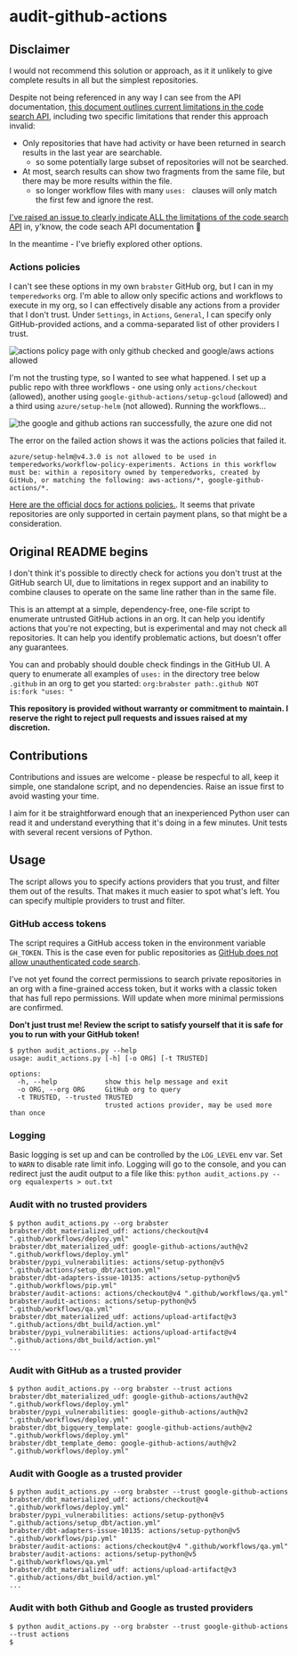 # audit-github-actions

## Disclaimer

I would not recommend this solution or approach, as it it unlikely to give complete results in all but the simplest repositories.

Despite not being referenced in any way I can see from the API documentation, [this document outlines current limitations in the code search API](https://docs.github.com/en/search-github/searching-on-github/searching-code), including two specific limitations that render this approach invalid:

- Only repositories that have had activity or have been returned in search results in the last year are searchable.
  - so some potentially large subset of repositories will not be searched.
- At most, search results can show two fragments from the same file, but there may be more results within the file.
  - so longer workflow files with many `uses: ` clauses will only match the first few and ignore the rest.

[I've raised an issue to clearly indicate ALL the limitations of the code search API](https://github.com/github/docs/issues/37124) in, y'know, the code seach API documentation 🤦

In the meantime - I've briefly explored other options.

### Actions policies

I can't see these options in my own `brabster` GitHub org, but I can in my `temperedworks` org. I'm able to allow only specific actions and workflows to execute in my org, so I can effectively disable any actions from a provider that I don't trust. Under `Settings`, in `Actions`, `General`, I can specify only GitHub-provided actions, and a comma-separated list of other providers I trust.

![actions policy page with only github checked and google/aws actions allowed](https://github.com/user-attachments/assets/313ea460-90a0-4d0d-80df-b57250abb891)

I'm not the trusting type, so I wanted to see what happened. I set up a public repo with three workflows - one using only `actions/checkout` (allowed), another using `google-github-actions/setup-gcloud` (allowed) and a third using `azure/setup-helm` (not allowed). Running the workflows...

![the google and github actions ran successfully, the azure one did not](https://github.com/user-attachments/assets/60446121-1596-480b-ad48-bde0707b584d)

The error on the failed action shows it was the actions policies that failed it.

`azure/setup-helm@v4.3.0 is not allowed to be used in temperedworks/workflow-policy-experiments. Actions in this workflow must be: within a repository owned by temperedworks, created by GitHub, or matching the following: aws-actions/*, google-github-actions/*.`

[Here are the official docs for actions policies.](https://docs.github.com/en/enterprise-cloud@latest/admin/enforcing-policies/enforcing-policies-for-your-enterprise/enforcing-policies-for-github-actions-in-your-enterprise#allow-enterprise-and-select-non-enterprise-actions-and-reusable-workflows). It seems that private repositories are only supported in certain payment plans, so that might be a consideration.


## Original README begins

I don't think it's possible to directly check for actions you don't trust at the GitHub search UI, due to limitations in regex support and an inability to combine clauses to operate on the same line rather than in the same file.

This is an attempt at a simple, dependency-free, one-file script to enumerate untrusted GitHub actions in an org. It can help you identify actions that you're not expecting, but is experimental and may not check all repositories. It can help you identify problematic actions, but doesn't offer any guarantees.

You can and probably should double check findings in the GitHub UI. A query to enumerate all examples of `uses:` in the directory tree below `.github` in an org to get you started: `org:brabster path:.github NOT is:fork "uses: "`

**This repository is provided without warranty or commitment to maintain. I reserve the right to reject pull requests and issues raised at my discretion.**

## Contributions

Contributions and issues are welcome - please be respecful to all, keep it simple, one standalone script, and no dependencies. Raise an issue first to avoid wasting your time.

I aim for it be straightforward enough that an inexperienced Python user can read it and understand everything that it's doing in a few minutes. Unit tests with several recent versions of Python.

## Usage

The script allows you to specify actions providers that you trust, and filter them out of the results. That makes it much easier to spot what's left. You can specify multiple providers to trust and filter.

### GitHub access tokens

The script requires a GitHub access token in the environment variable `GH_TOKEN`. This is the case even for public repositories as [GitHub does not allow unauthenticated code search](https://docs.github.com/en/rest/search/search?apiVersion=2022-11-28#search-code).

I've not yet found the correct permissions to search private repositories in an org with a fine-grained access token, but it works with a classic token that has full repo permissions. Will update when more minimal permissions are confirmed.

**Don't just trust me! Review the script to satisfy yourself that it is safe for you to run with your GitHub token!**

```console
$ python audit_actions.py --help
usage: audit_actions.py [-h] [-o ORG] [-t TRUSTED]

options:
  -h, --help            show this help message and exit
  -o ORG, --org ORG     GitHub org to query
  -t TRUSTED, --trusted TRUSTED
                        trusted actions provider, may be used more than once
```

### Logging

Basic logging is set up and can be controlled by the `LOG_LEVEL` env var. Set to `WARN` to disable rate limit info. Logging will go to the console, and you can redirect just the audit output to a file like this: `python audit_actions.py --org equalexperts > out.txt`

### Audit with no trusted providers

```console
$ python audit_actions.py --org brabster
brabster/dbt_materialized_udf: actions/checkout@v4 ".github/workflows/deploy.yml"
brabster/dbt_materialized_udf: google-github-actions/auth@v2 ".github/workflows/deploy.yml"
brabster/pypi_vulnerabilities: actions/setup-python@v5 ".github/actions/setup_dbt/action.yml"
brabster/dbt-adapters-issue-10135: actions/setup-python@v5 ".github/workflows/pip.yml"
brabster/audit-actions: actions/checkout@v4 ".github/workflows/qa.yml"
brabster/audit-actions: actions/setup-python@v5 ".github/workflows/qa.yml"
brabster/dbt_materialized_udf: actions/upload-artifact@v3 ".github/actions/dbt_build/action.yml"
brabster/pypi_vulnerabilities: actions/upload-artifact@v4 ".github/actions/dbt_build/action.yml"
...
```

### Audit with GitHub as a trusted provider

```console
$ python audit_actions.py --org brabster --trust actions
brabster/dbt_materialized_udf: google-github-actions/auth@v2 ".github/workflows/deploy.yml"
brabster/pypi_vulnerabilities: google-github-actions/auth@v2 ".github/workflows/deploy.yml"
brabster/dbt_bigquery_template: google-github-actions/auth@v2 ".github/workflows/deploy.yml"
brabster/dbt_template_demo: google-github-actions/auth@v2 ".github/workflows/deploy.yml"
```

### Audit with Google as a trusted provider

```console
$ python audit_actions.py --org brabster --trust google-github-actions
brabster/dbt_materialized_udf: actions/checkout@v4 ".github/workflows/deploy.yml"
brabster/pypi_vulnerabilities: actions/setup-python@v5 ".github/actions/setup_dbt/action.yml"
brabster/dbt-adapters-issue-10135: actions/setup-python@v5 ".github/workflows/pip.yml"
brabster/audit-actions: actions/checkout@v4 ".github/workflows/qa.yml"
brabster/audit-actions: actions/setup-python@v5 ".github/workflows/qa.yml"
brabster/dbt_materialized_udf: actions/upload-artifact@v3 ".github/actions/dbt_build/action.yml"
...
```

### Audit with both Github and Google as trusted providers

```console
$ python audit_actions.py --org brabster --trust google-github-actions --trust actions
$
```
